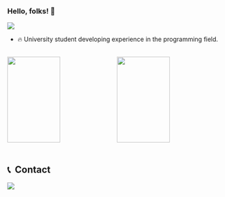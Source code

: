 ### Hello, folks! 👋
<img src="https://raw.githubusercontent.com/gist/Lucaslmp77/4e6b1926717edaaeb399908b28413650/raw/6913fb41539a95b17968aac51f43fa99c9c2a2fa/githubcard.svg"/>

- 🔥 University student developing experience in the programming field.

<br>

<div display = "flex">
  <img width="49%" height="197px" src="https://github-readme-stats.vercel.app/api/top-langs/?username=Lucaslmp77&layout=compact&langs_count=7&theme=highcontrast"/>
  <img width="49%" height="197px" src="https://github-readme-stats.vercel.app/api?username=Lucaslmp77&show_icons=true&theme=highcontrast&include_all_commits=true&count_private=true"/>
</div>

<br>

## 📞 &nbsp;Contact

<a href = "mailto:lucas.lmp77@gmail.com"><img src="https://img.shields.io/badge/-Gmail-%23333?style=for-the-badge&logo=gmail" target="_blank"></a>

<br>
